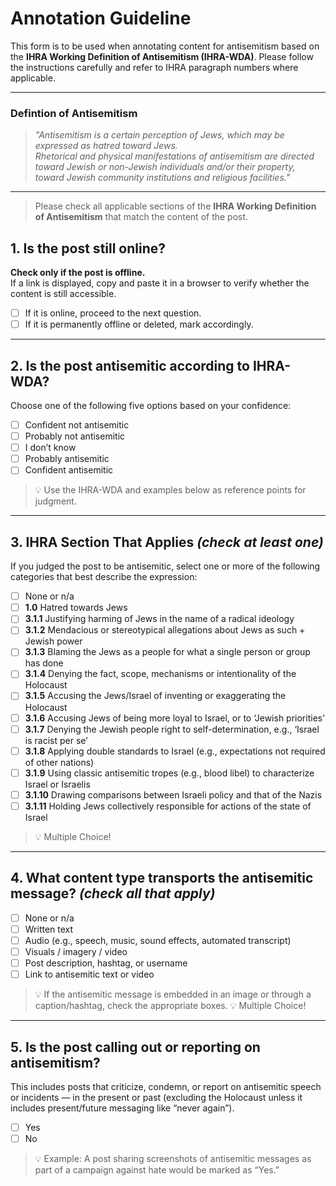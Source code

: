 # Annotation Guideline

This form is to be used when annotating content for antisemitism based on the **IHRA Working Definition of Antisemitism (IHRA-WDA)**. Please follow the instructions carefully and refer to IHRA paragraph numbers where applicable.

---
### Defintion of Antisemitism

> _"Antisemitism is a certain perception of Jews, which may be expressed as hatred toward Jews.  
> Rhetorical and physical manifestations of antisemitism are directed toward Jewish or non-Jewish individuals and/or their property, toward Jewish community institutions and religious facilities."_  
---

> Please check all applicable sections of the **IHRA Working Definition of Antisemitism** that match the content of the post.

## 1. Is the post still online?

**Check only if the post is offline.**  
If a link is displayed, copy and paste it in a browser to verify whether the content is still accessible.

- [ ] If it is online, proceed to the next question.  
- [ ] If it is permanently offline or deleted, mark accordingly.

---

## 2. Is the post antisemitic according to IHRA-WDA?

Choose one of the following five options based on your confidence:

- [ ] Confident not antisemitic  
- [ ] Probably not antisemitic  
- [ ] I don’t know  
- [ ] Probably antisemitic  
- [ ] Confident antisemitic

> 💡 Use the IHRA-WDA and examples below as reference points for judgment.

---

## 3. IHRA Section That Applies  *(check at least one)*

If you judged the post to be antisemitic, select one or more of the following categories that best describe the expression:

- [ ] None or n/a  
- [ ] **1.0** Hatred towards Jews  
- [ ] **3.1.1** Justifying harming of Jews in the name of a radical ideology  
- [ ] **3.1.2** Mendacious or stereotypical allegations about Jews as such + Jewish power  
- [ ] **3.1.3** Blaming the Jews as a people for what a single person or group has done  
- [ ] **3.1.4** Denying the fact, scope, mechanisms or intentionality of the Holocaust  
- [ ] **3.1.5** Accusing the Jews/Israel of inventing or exaggerating the Holocaust  
- [ ] **3.1.6** Accusing Jews of being more loyal to Israel, or to ‘Jewish priorities’  
- [ ] **3.1.7** Denying the Jewish people right to self-determination, e.g., ‘Israel is racist per se’  
- [ ] **3.1.8** Applying double standards to Israel (e.g., expectations not required of other nations)  
- [ ] **3.1.9** Using classic antisemitic tropes (e.g., blood libel) to characterize Israel or Israelis  
- [ ] **3.1.10** Drawing comparisons between Israeli policy and that of the Nazis  
- [ ] **3.1.11** Holding Jews collectively responsible for actions of the state of Israel

> 💡 Multiple Choice!
---

## 4. What content type transports the antisemitic message? *(check all that apply)*

- [ ] None or n/a  
- [ ] Written text  
- [ ] Audio (e.g., speech, music, sound effects, automated transcript)  
- [ ] Visuals / imagery / video  
- [ ] Post description, hashtag, or username  
- [ ] Link to antisemitic text or video

> 💡 If the antisemitic message is embedded in an image or through a caption/hashtag, check the appropriate boxes.
> 💡 Multiple Choice!

---

## 5. Is the post calling out or reporting on antisemitism?

This includes posts that criticize, condemn, or report on antisemitic speech or incidents — in the present or past (excluding the Holocaust unless it includes present/future messaging like “never again”).

- [ ] Yes  
- [ ] No

> 💡 Example: A post sharing screenshots of antisemitic messages as part of a campaign against hate would be marked as “Yes.”
